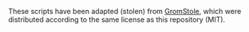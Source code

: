 These scripts have been adapted (stolen) from [GromStole](https://github.com/PoonLab/gromstole/), which were distributed according to the same license as this repository (MIT).